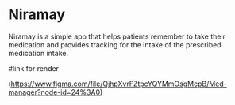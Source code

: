# Niramay

Niramay is a simple app that helps patients remember  to take their medication and provides tracking for the intake of the prescribed medication intake.


#link for render


(https://www.figma.com/file/QjhpXvrFZtpcYQYMmOsgMcpB/Med-manager?node-id=24%3A0)


